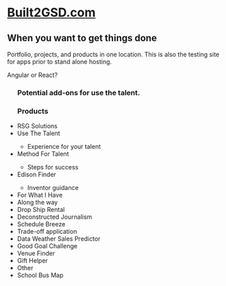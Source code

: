 <html>
<head>

<body>

<h1> <a href="http://www.built2GSD.com">Built2GSD.com</a></h1>

<h2>When you want to get things done</h2>
<p>Portfolio, projects, and products in one location. This is also the testing site for apps prior to stand alone hosting.</p>
Angular or React?
<ul>
  <h3>Potential add-ons for use the talent.</h3>
  <p><h3>Products</h3></p>
  <li>RSG Solutions</li>
  <li>Use The Talent</li><ul><li>Experience for your talent </li></ul>
  <li>Method For Talent</li>
  <ul>
  <li>Steps for success</li></ul>
  <li>Edison Finder</li>
  <ul>
  <li>Inventor guidance</li></ul>
  <li>For What I Have</li>
  <li>Along the way</li>
  <li>Drop Ship Rental </li>
  <li>Deconstructed Journalism </li>
  <li>Schedule Breeze</li>
  <li>Trade-off application</li>
  <li>Data Weather Sales Predictor </li>
  <li>Good Goal Challenge</li>
  <li>Venue Finder</li>
  <li>Gift Helper</li>
  <li>Other</li>
  <li>School Bus Map</li>
  
  </ul>
</body>
</html>

